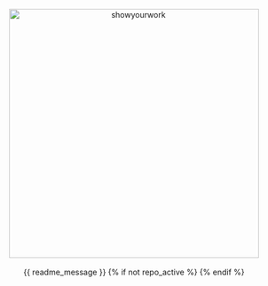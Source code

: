 <p align="center">
  <a href="https://github.com/rodluger/showyourwork">
      <img width = "450" src="https://raw.githubusercontent.com/rodluger/showyourwork/main/showyourwork.png" alt="showyourwork"/>
  </a>
  <br>
  <br>
  {{ readme_message }}
  {% if not repo_active %}
  <!--
  {% endif %}
  <p align="center">
    <a href="https://github.com/{{ slug }}/actions/workflows/showyourwork.yml">
      <img src="https://github.com/{{ slug }}/actions/workflows/showyourwork.yml/badge.svg" alt="Article status"/>
    </a>
    <a href="https://github.com/{{ slug }}/raw/main-pdf/dag.pdf">
      <img src="https://img.shields.io/badge/workflow-graph-blue.svg?style=flat" alt="View the workflow DAG"/>
    </a>
    <a href="https://github.com/{{ slug }}/raw/main-pdf/ms.pdf">
      <img src="https://img.shields.io/badge/article-pdf-blue.svg?style=flat" alt="Read the article"/>
    </a>
  </p>
  {% if not repo_active %}
  -->
  {% endif %}
</p>
